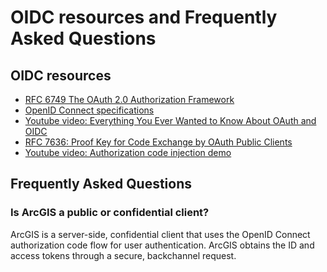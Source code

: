 # OIDC resources and Frequently Asked Questions

## OIDC resources
* [RFC 6749 The OAuth 2.0 Authorization Framework](https://datatracker.ietf.org/doc/html/rfc6749)
* [OpenID Connect specifications](https://openid.net/developers/specs/)
* [Youtube video: Everything You Ever Wanted to Know About OAuth and OIDC](https://youtu.be/8aCyojTIW6U)
* [RFC 7636: Proof Key for Code Exchange by OAuth Public Clients](https://datatracker.ietf.org/doc/html/rfc7636)
* [Youtube video: Authorization code injection demo](https://www.youtube.com/live/moQidjdV5cw)

## Frequently Asked Questions

### Is ArcGIS a public or confidential client?

ArcGIS is a server-side, confidential client that uses the OpenID Connect authorization code flow for user authentication. ArcGIS obtains the ID and access tokens through a secure, backchannel request.

<!--
### 
OAuth 2.0 public clients are susceptible to authorization code interception attacks. PKCE was designed to secure public clients such as an SPA(Single Page Application) and clients running on a smartphone. In a single page application, the entire source code of the OAuth client is accessible in the user agent(web browser), compromising the client secret. In smartphones, the authorization code in the response from the authorization server can be intercepted by unauthorized applications. Also, since the application is installed on a user controlled device, is also possible to decompile the app and extract the client secret.

PKCE is recommended for use with confidential clients, since the user agent could also be compromised.
-->

